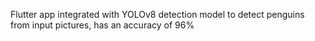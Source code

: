 Flutter app integrated with YOLOv8 detection model to detect penguins from input pictures, has an accuracy of 96%

